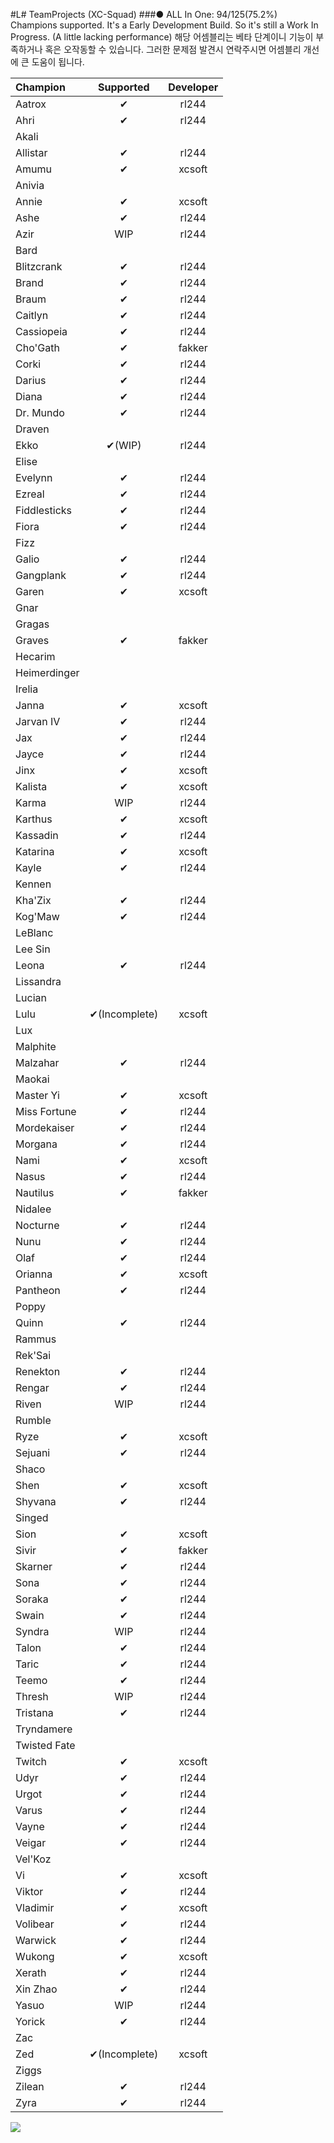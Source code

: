 #L# TeamProjects (XC-Squad)
###● ALL In One: 94/125(75.2%) Champions supported.
It's a Early Development Build. So it's still a Work In Progress. (A little lacking performance)
해당 어셈블리는 베타 단계이니 기능이 부족하거나 혹은 오작동할 수 있습니다. 그러한 문제점 발견시 연락주시면 어셈블리 개선에 큰 도움이 됩니다.

|Champion|Supported|Developer|
|:-----|:-----:|:-----:|
|Aatrox|✔|rl244|
|Ahri|✔|rl244|
|Akali|　|　|
|Allistar|✔|rl244|
|Amumu|✔|xcsoft|
|Anivia|　|　|
|Annie|✔|xcsoft|
|Ashe|✔|rl244|
|Azir|WIP|rl244|
|Bard|　|　|
|Blitzcrank|✔|rl244|
|Brand|✔|rl244|
|Braum|✔|rl244|
|Caitlyn|✔|rl244|
|Cassiopeia|✔|rl244|
|Cho'Gath|✔|fakker|
|Corki|✔|rl244|
|Darius|✔|rl244|
|Diana|✔|rl244|
|Dr. Mundo|✔|rl244|
|Draven|　|　|
|Ekko|✔(WIP)|rl244|
|Elise|　|　|
|Evelynn|✔|rl244|
|Ezreal|✔|rl244|
|Fiddlesticks|✔|rl244|
|Fiora|✔|rl244|
|Fizz|　|　|
|Galio|✔|rl244|
|Gangplank|✔|rl244|
|Garen|✔|xcsoft|
|Gnar|　|　|
|Gragas|　|　|
|Graves|✔|fakker|
|Hecarim|　|　|
|Heimerdinger|　|　|
|Irelia|　|　|
|Janna|✔|xcsoft|
|Jarvan IV|✔|rl244|
|Jax|✔|rl244|
|Jayce|✔|rl244|
|Jinx|✔|xcsoft|
|Kalista|✔|xcsoft|
|Karma|WIP|rl244|
|Karthus|✔|xcsoft|
|Kassadin|✔|rl244|
|Katarina|✔|xcsoft|
|Kayle|✔|rl244|
|Kennen|　|　|
|Kha'Zix|✔|rl244|
|Kog'Maw|✔|rl244|
|LeBlanc|　|　|
|Lee Sin|　|　|
|Leona|✔|rl244|
|Lissandra|　|　|
|Lucian|　|　|
|Lulu|✔(Incomplete)|xcsoft|
|Lux|　|　|
|Malphite|　|　|
|Malzahar|✔|rl244|
|Maokai|　|　|
|Master Yi|✔|xcsoft|
|Miss Fortune|✔|rl244|
|Mordekaiser|✔|rl244|
|Morgana|✔|rl244|
|Nami|✔|xcsoft|
|Nasus|✔|rl244|
|Nautilus|✔|fakker|
|Nidalee|　|　|
|Nocturne|✔|rl244|
|Nunu|✔|rl244|
|Olaf|✔|rl244|
|Orianna|✔|xcsoft|
|Pantheon|✔|rl244|
|Poppy|　|　|
|Quinn|✔|rl244|
|Rammus|　|　|
|Rek'Sai|　|　|
|Renekton|✔|rl244|
|Rengar|✔|rl244|
|Riven|WIP|rl244|
|Rumble|　|　|
|Ryze|✔|xcsoft|
|Sejuani|✔|rl244|
|Shaco|　|　|
|Shen|✔|xcsoft|
|Shyvana|✔|rl244|
|Singed|　|　|
|Sion|✔|xcsoft|
|Sivir|✔|fakker|
|Skarner|✔|rl244|
|Sona|✔|rl244|
|Soraka|✔|rl244|
|Swain|✔|rl244|
|Syndra|WIP|rl244|
|Talon|✔|rl244|
|Taric|✔|rl244|
|Teemo|✔|rl244|
|Thresh|WIP|rl244|
|Tristana|✔|rl244|
|Tryndamere|　|　|
|Twisted Fate|　|　|
|Twitch|✔|xcsoft|
|Udyr|✔|rl244|
|Urgot|✔|rl244|
|Varus|✔|rl244|
|Vayne|✔|rl244|
|Veigar|✔|rl244|
|Vel'Koz|　|　|
|Vi|✔|xcsoft|
|Viktor|✔|rl244|
|Vladimir|✔|xcsoft|
|Volibear|✔|rl244|
|Warwick|✔|rl244|
|Wukong|✔|xcsoft|
|Xerath|✔|rl244|
|Xin Zhao|✔|rl244|
|Yasuo|WIP|rl244|
|Yorick|✔|rl244|
|Zac|　|　|
|Zed|✔(Incomplete)|xcsoft|
|Ziggs|　|　|
|Zilean|✔|rl244|
|Zyra|✔|rl244|

![](https://cdn.joduska.me/forum/public/style_emoticons/default/cat_lazy.gif)
